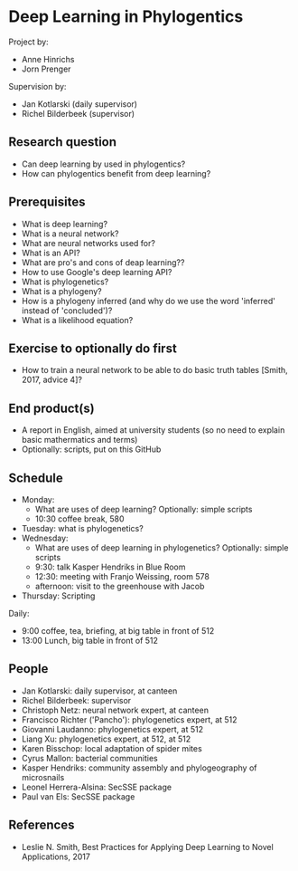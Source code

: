 # Deep Learning in Phylogentics

Project by:

 * Anne Hinrichs
 * Jorn Prenger
 
 Supervision by:
 
  * Jan Kotlarski (daily supervisor)
  * Richel Bilderbeek (supervisor)

## Research question

 * Can deep learning by used in phylogentics?
 * How can phylogentics benefit from deep learning?
 
## Prerequisites

 * What is deep learning?
 * What is a neural network?
 * What are neural networks used for?
 * What is an API?
 * What are pro's and cons of deap learning??
 * How to use Google's deep learning API?
 * What is phylogenetics?
 * What is a phylogeny?
 * How is a phylogeny inferred (and why do we use the word 'inferred' instead of 'concluded')?
 * What is a likelihood equation?

## Exercise to optionally do first

 * How to train a neural network to be able to do basic truth tables [Smith, 2017, advice 4]?

## End product(s)

 * A report in English, aimed at university students (so no need to explain basic mathermatics and terms)
 * Optionally: scripts, put on this GitHub

## Schedule

 * Monday: 
   * What are uses of deep learning? Optionally: simple scripts
   * 10:30 coffee break, 580
 * Tuesday: what is phylogenetics?
 * Wednesday: 
   * What are uses of deep learning in phylogenetics? Optionally: simple scripts
   * 9:30: talk Kasper Hendriks in Blue Room
   * 12:30: meeting with Franjo Weissing, room 578
   * afternoon: visit to the greenhouse with Jacob
 * Thursday: Scripting

Daily: 

 * 9:00 coffee, tea, briefing, at big table in front of 512
 * 13:00 Lunch, big table in front of 512

## People

 * Jan Kotlarski: daily supervisor, at canteen
 * Richel Bilderbeek: supervisor
 * Christoph Netz: neural network expert, at canteen
 * Francisco Richter ('Pancho'): phylogenetics expert, at 512
 * Giovanni Laudanno: phylogenetics expert, at 512
 * Liang Xu: phylogenetics expert, at 512, at 512
 * Karen Bisschop: local adaptation of spider mites
 * Cyrus Mallon: bacterial communities
 * Kasper Hendriks: community assembly and phylogeography of microsnails 
 * Leonel Herrera-Alsina: SecSSE package
 * Paul van Els: SecSSE package

## References

 * Leslie N. Smith, Best Practices for Applying Deep Learning to Novel Applications, 2017
